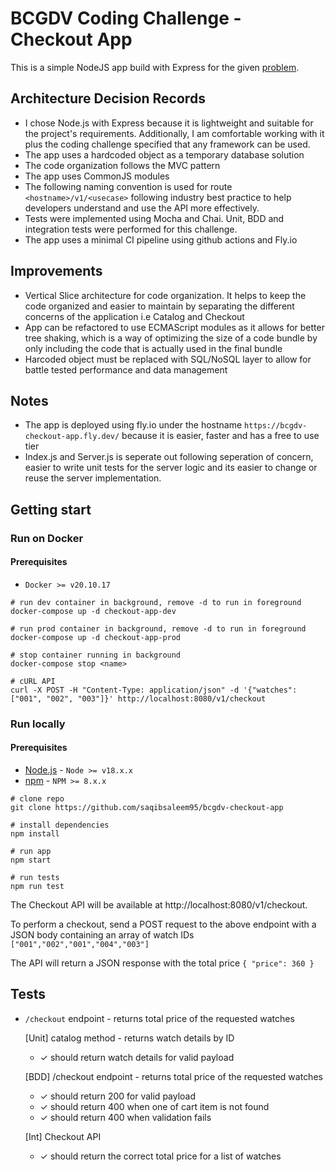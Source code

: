# BCGDV Coding Challenge - Checkout App

This is a simple NodeJS app build with Express for the given [problem](docs/Problem.md). 

## Architecture Decision Records
   - I chose Node.js with Express because it is lightweight and suitable for the project's requirements. Additionally, I am comfortable working with it plus the coding challenge specified that any framework can be used.
   - The app uses a hardcoded object as a temporary database solution
   - The code organization follows the MVC pattern
   - The app uses CommonJS modules
   - The following naming convention is used for route `<hostname>/v1/<usecase>` following industry best practice to help developers understand and use the API more effectively.
   - Tests were implemented using Mocha and Chai. Unit, BDD and integration tests were performed for this challenge.
   - The app uses a minimal CI pipeline using github actions and Fly.io

## Improvements
   - Vertical Slice architecture for code organization. It helps to keep the code organized and easier to maintain by separating the different concerns of the application i.e Catalog and Checkout
   - App can be refactored to use ECMAScript modules as it allows for better tree shaking, which is a way of optimizing the size of a code bundle by only including the code that is actually used in the final bundle
   - Harcoded object must be replaced with SQL/NoSQL layer to allow for battle tested performance and data management

## Notes
   - The app is deployed using fly.io under the hostname `https://bcgdv-checkout-app.fly.dev/` because it is easier, faster and has a free to use tier 
   - Index.js and Server.js is seperate out following seperation of concern, easier to write unit tests for the server logic and its easier to  change or reuse the server implementation.

## Getting start

### Run on Docker

#### Prerequisites

- `Docker >= v20.10.17`

```
# run dev container in background, remove -d to run in foreground
docker-compose up -d checkout-app-dev

# run prod container in background, remove -d to run in foreground
docker-compose up -d checkout-app-prod

# stop container running in background
docker-compose stop <name>

# cURL API
curl -X POST -H "Content-Type: application/json" -d '{"watches": ["001", "002", "003"]}' http://localhost:8080/v1/checkout
```


### Run locally

#### Prerequisites

- [Node.js](https://nodejs.org/)  - `Node >= v18.x.x`
- [npm](https://www.npmjs.com/)     -  `NPM >= 8.x.x`

```
# clone repo
git clone https://github.com/saqibsaleem95/bcgdv-checkout-app

# install dependencies
npm install

# run app
npm start

# run tests
npm run test

```
The Checkout API will be available at http://localhost:8080/v1/checkout.

To perform a checkout, send a POST request to the above endpoint with a JSON body containing an array of watch IDs `["001","002","001","004","003"]`

The API will return a JSON response with the total price `{ "price": 360 }`

## Tests

- `/checkout` endpoint - returns total price of the requested watches

   [Unit] catalog method - returns watch details by ID
   - ✓ should return watch details for valid payload

   [BDD] /checkout endpoint - returns total price of the requested watches
   - ✓ should return 200 for valid payload
   - ✓ should return 400 when one of cart item is not found
   - ✓ should return 400 when validation fails

   [Int] Checkout API
   - ✓ should return the correct total price for a list of watches 
